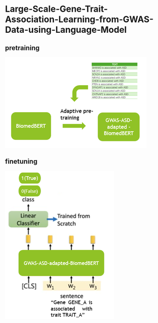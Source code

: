 # Large-Scale-Gene-Trait-Association-Learning-from-GWAS-Data-using-Language-Model
## pretraining
![pretraining](images/pretraining.png)
## finetuning
![finetuning](images/finetuning.png)
